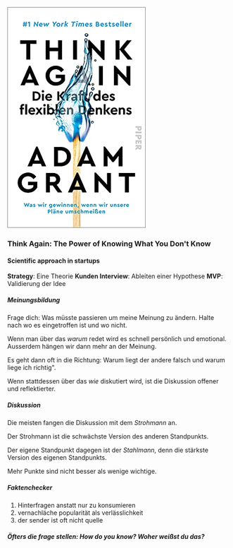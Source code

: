 ![cover](cover.jpg)

### Think Again: The Power of Knowing What You Don't Know

#### Scientific approach in startups

**Strategy**: Eine Theorie
**Kunden Interview**: Ableiten einer Hypothese
**MVP**: Validierung der Idee


##### Meinungsbildung
Frage dich: Was müsste passieren um meine Meinung zu ändern. 
Halte nach wo es eingetroffen ist und wo nicht. 

Wenn man über das *warum* redet wird es schnell persönlich und emotional. 
Ausserdem hängen wir dann mehr an der Meinung.

Es geht dann oft in die Richtung: Warum liegt der andere falsch und warum liege ich richtig". 

Wenn stattdessen über das *wie* diskutiert wird, ist die Diskussion offener und reflektierter.


##### Diskussion

Die meisten fangen die Diskussion mit dem *Strohmann* an.

Der Strohmann ist die schwächste Version des anderen Standpunkts.

Der eigene Standpunkt dagegen ist der *Stahlmann*, denn die stärkste Version des eigenen Standpunkts.



Mehr Punkte sind nicht besser als wenige wichtige. 

##### Faktenchecker
1) Hinterfragen anstatt nur zu konsumieren
2) vernachläche popularität als verlässlichkeit
3) der sender ist oft nicht quelle

##### Öfters die frage stellen: How do you know? Woher weißst du das?
